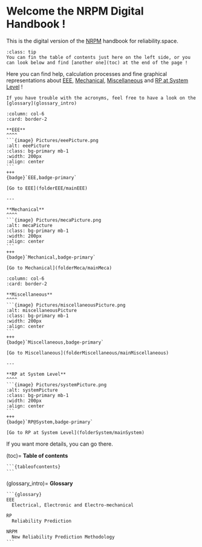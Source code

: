 # Welcome the NRPM Digital Handbook !


This is the digital version of the [NRPM](glossary_intro) handbook for reliability.space.

```{admonition} TIPS
:class: tip
You can fin the table of contents just here on the left side, or you can look below and find [another one](toc) at the end of the page ! 
```

Here you can find help, calculation processes and fine graphical representations about [EEE](folderEEE/mainEEE), [Mechanical](folderMeca/mainMeca), [Miscellaneous](folderMiscellaneous/mainMiscellaneous) and [RP at System Level](folderSystem/mainSystem) !

```{note}
If you have trouble with the acronyms, feel free to have a look on the [glossary](glossary_intro)
```

````{panels}
:column: col-6
:card: border-2

**EEE**
^^^^
```{image} Pictures/eeePicture.png
:alt: eeePicture
:class: bg-primary mb-1
:width: 200px
:align: center
```
+++
{badge}`EEE,badge-primary`

[Go to EEE](folderEEE/mainEEE)

---

**Mechanical**
^^^^
```{image} Pictures/mecaPicture.png
:alt: mecaPicture
:class: bg-primary mb-1
:width: 200px
:align: center
```
+++
{badge}`Mechanical,badge-primary`

[Go to Mechanical](folderMeca/mainMeca)
````


````{panels}
:column: col-6
:card: border-2

**Miscellaneous**
^^^^
```{image} Pictures/miscellaneousPicture.png
:alt: miscellaneousPicture
:class: bg-primary mb-1
:width: 200px
:align: center
```
+++
{badge}`Miscellaneous,badge-primary`

[Go to Miscellaneous](folderMiscellaneous/mainMiscellaneous)

---

**RP at System Level**
^^^^
```{image} Pictures/systemPicture.png
:alt: systemPicture
:class: bg-primary mb-1
:width: 200px
:align: center
```
+++
{badge}`RP@System,badge-primary`

[Go to RP at System Level](folderSystem/mainSystem)
````

If you want more details, you can go there.

(toc)=
**Table of contents**

````{dropdown} Click to show the table of contents
```{tableofcontents}
```
````

(glossary_intro)=
**Glossary**

````{dropdown} Click to show the glossary
```{glossary}
EEE
  Electrical, Electronic and Electro-mechanical

RP
  Reliability Prediction
  
NRPM
  New Reliability Prediction Methodology
```
````
